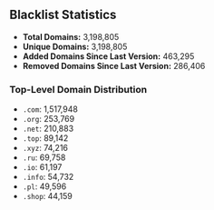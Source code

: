 ## Blacklist Statistics

- **Total Domains:** 3,198,805
- **Unique Domains:** 3,198,805
- **Added Domains Since Last Version:** 463,295
- **Removed Domains Since Last Version:** 286,406

### Top-Level Domain Distribution

-  `.com`: 1,517,948
-  `.org`: 253,769
-  `.net`: 210,883
-  `.top`: 89,142
-  `.xyz`: 74,216
-  `.ru`: 69,758
-  `.io`: 61,197
-  `.info`: 54,732
-  `.pl`: 49,596
-  `.shop`: 44,159
